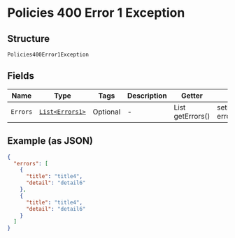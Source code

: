 
# Policies 400 Error 1 Exception

## Structure

`Policies400Error1Exception`

## Fields

| Name | Type | Tags | Description | Getter | Setter |
|  --- | --- | --- | --- | --- | --- |
| `Errors` | [`List<Errors1>`](../../doc/models/errors-1.md) | Optional | - | List<Errors1> getErrors() | setErrors(List<Errors1> errors) |

## Example (as JSON)

```json
{
  "errors": [
    {
      "title": "title4",
      "detail": "detail6"
    },
    {
      "title": "title4",
      "detail": "detail6"
    }
  ]
}
```

